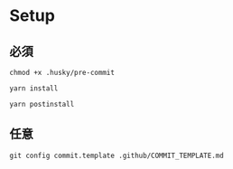 # Setup

## 必須

```
chmod +x .husky/pre-commit
```

```
yarn install
```

```
yarn postinstall
```

## 任意

```
git config commit.template .github/COMMIT_TEMPLATE.md
```

